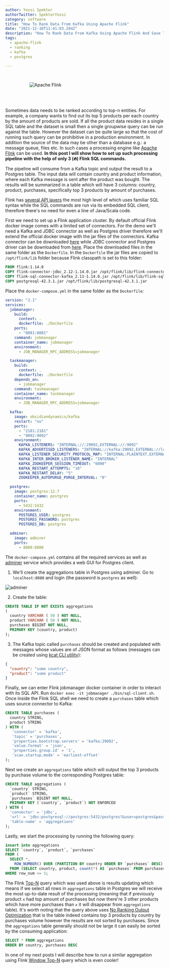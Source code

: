```yaml
---
author: Yossi Spektor
authorTwitter: SpektorYossi
category: software
title: "How To Rank Data From Kafka Using Apache Flink"
date: "2021-12-10T11:41:03.284Z"
description: "How To Rank Data From Kafka Using Apache Flink And Save The Result To SQL Database"
tags:
  - apache-flink
  - ranking
  - kafka
  - postgres

---
```


<div style="display:flex;justify-content:center;padding-right:10%;padding-bottom:50px;padding-top:30px;">
  <div style="width:300px;">
    <img src="/images/blog/flink-header-logo.svg"
            alt="Apache Flink"
            style="margin:0;"
            />
  </div>  
</div>

Sometimes data needs to be ranked according to top-n entities. For example, a company wants to find out its top 5 products per each country by the amount of products are sold. If all the product data resides in a single SQL table and the dataset is small then a single groupwise query can be run against the table. However the dataset can be quite large so that the cost of running such query can be prohibitive in a production environment. In addition the source of the data may be other than a database e.g.: a message queue, files etc. In such cases a processing engine like [Apache Flink](https://flink.apache.org) can be used. **In this post I will show how to set up such processing pipeline with the help of only 3 (🔥) Flink SQL commands.**

The pipeline will consume from a Kafka topic and output the result to a Postgres table. The input data will contain country and product information, where each Kafka message is sent after the product was bought. The results will be summarized in a table which will have 3 columns: country, product, purchases, specifically top 3 products by amount of purchases.

Flink has [several API layers](https://nightlies.apache.org/flink/flink-docs-release-1.14/docs/concepts/overview/) the most high level of which uses familiar SQL syntax while the SQL commands are run via its embedded SQL client, therefore there's no need for even a line of Java/Scala code.

First we need to set up a Flink application cluster. By default official Flink docker image comes with a limited set of connectors. For the demo we'll need a Kafka and JDBC connector as well as Postgres driver therefore we'll extend the official docker image with the jar files of the connectors. Kafka connector can be downloaded [here](https://nightlies.apache.org/flink/flink-docs-release-1.14/docs/connectors/table/kafka/) while JDBC connector and Postgres driver can be downloaded from [here](https://nightlies.apache.org/flink/flink-docs-release-1.14/docs/connectors/table/jdbc/). Place the downloaded files in the same folder as the `Dockerfile`. In the `Dockerfile` the jar files are copied to `/opt/flink/lib` folder because Flink classpath is set to this folder:

```dockerfile
FROM flink:1.14.0
COPY flink-connector-jdbc_2.12-1.14.0.jar /opt/flink/lib/flink-connector-jdbc_2.12-1.14.0.jar
COPY flink-sql-connector-kafka_2.11-1.14.0.jar /opt/flink/lib/flink-sql-connector-kafka_2.11-1.14.0.jar
COPY postgresql-42.3.1.jar /opt/flink/lib/postgresql-42.3.1.jar
```

Place the `docker-compose.yml` in the same folder as the `Dockerfile`:

```yml
version: "2.1"
services:
  jobmanager:
    build:
      context: .
      dockerfile: ./Dockerfile
    ports:
      - "8081:8081"
    command: jobmanager
    container_name: jobmanager
    environment:
      - JOB_MANAGER_RPC_ADDRESS=jobmanager

  taskmanager:
    build:
      context: .
      dockerfile: ./Dockerfile
    depends_on:
      - jobmanager
    command: taskmanager
    container_name: taskmanager
    environment:
      - JOB_MANAGER_RPC_ADDRESS=jobmanager

  kafka:
    image: obsidiandynamics/kafka
    restart: "no"
    ports:
      - "2181:2181"
      - "9092:9092"
    environment:
      KAFKA_LISTENERS: "INTERNAL://:29092,EXTERNAL://:9092"
      KAFKA_ADVERTISED_LISTENERS: "INTERNAL://kafka:29092,EXTERNAL://localhost:9092"
      KAFKA_LISTENER_SECURITY_PROTOCOL_MAP: "INTERNAL:PLAINTEXT,EXTERNAL:PLAINTEXT"
      KAFKA_INTER_BROKER_LISTENER_NAME: "INTERNAL"
      KAFKA_ZOOKEEPER_SESSION_TIMEOUT: "6000"
      KAFKA_RESTART_ATTEMPTS: "10"
      KAFKA_RESTART_DELAY: "5"
      ZOOKEEPER_AUTOPURGE_PURGE_INTERVAL: "0"

  postgres:
    image: postgres:12.7
    container_name: postgres
    ports:
      - 5432:5432
    environment:
      POSTGRES_USER: postgres
      POSTGRES_PASSWORD: postgres
      POSTGRES_DB: postgres

  adminer:
    image: adminer
    ports:
      - 8080:8080
```

The `docker-compose.yml` contains all the required services as well as [adminer](https://hub.docker.com/_/adminer) service which provides a web GUI for Postgres client.

1. We'll create the aggregations table in Postgres using adminer. Go to `localhost:8080` and login (the password is `postgres` as well):

![adminer](/images/blog/adminer.png)

2. Create the table:

```sql
CREATE TABLE IF NOT EXISTS aggregations
(
  country VARCHAR ( 50 ) NOT NULL,
  product VARCHAR ( 50 ) NOT NULL,
  purchases BIGINT NOT NULL,
  PRIMARY KEY (country, product)
);
```

3. The Kafka topic called `purchases` should be created and populated with messages whose values are of JSON format as follows (messages can be created using [kcat CLI utility](https://github.com/edenhill/kcat)):

```json
{
  "country": "some country",
  "product": "some product"
}
```

Finally, we can enter Flink jobmanager docker container in order to interact with its SQL API. Run `docker exec -it jobmanager ./bin/sql-client.sh`. Once inside the Flink SQL shell we need to create a `purchases` table which uses source connector to Kafka:

```sql
CREATE TABLE purchases (
  country STRING,
  product STRING
) WITH (
   'connector' = 'kafka',
   'topic' = 'purchases',
   'properties.bootstrap.servers' = 'kafka:29092',
   'value.format' = 'json',
   'properties.group.id' = '1',
   'scan.startup.mode' = 'earliest-offset'
);
```

Next we create an `aggregations` table which will output the top 3 products by purchase volume to the corresponding Postgres table:

```sql
CREATE TABLE aggregations (
  `country` STRING,
  `product` STRING,
  `purchases` BIGINT NOT NULL,
  PRIMARY KEY (`country`, `product`) NOT ENFORCED
) WITH (
  'connector' = 'jdbc',
  'url' = 'jdbc:postgresql://postgres:5432/postgres?&user=postgres&password=postgres',
  'table-name' = 'aggregations'
);
```

Lastly, we start the processing by running the following query:

```sql
insert into aggregations
SELECT `country`, `product`, `purchases`
FROM (
  SELECT *,
    ROW_NUMBER() OVER (PARTITION BY country ORDER BY `purchases` DESC) AS row_num
  FROM (SELECT country, product, count(*) AS `purchases` FROM purchases GROUP BY country, product))
WHERE row_num <= 3;
```

The Flink [Top-N](https://nightlies.apache.org/flink/flink-docs-stable/docs/dev/table/sql/queries/topn/) query which was used above is results updating which means if we select all rows in `aggregations` table in Postgres we will receive the most up-to-date result of the processing (meaning that if previously product `x` had top amount of purchases but now there're 3 other products which have more purchases than `x` it will disappear from `aggregations` table). It's worth noting that the query above uses [No Ranking Output Optimization](https://nightlies.apache.org/flink/flink-docs-stable/docs/dev/table/sql/queries/topn/#no-ranking-output-optimization) that is the table indeed contains top 3 products by country by purchases volume however the results are not sorted by purchases. Since the `aggregations` table generally should not be large it can easily be sorted by the consuming application:

```sql
SELECT * FROM aggregations
ORDER BY country, purchases DESC
```

In one of my next posts I will describe how to run a similar aggregation using Flink [Window Top-N](https://nightlies.apache.org/flink/flink-docs-master/docs/dev/table/sql/queries/window-topn/) query which is even cooler!
